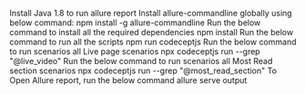Install Java 1.8 to run allure report
Install allure-commandline globally using below command:
    npm install -g allure-commandline
Run the below command to install all the required dependencies
    npm install
Run the below command to run all the scripts
    npm run codeceptjs
Run the below command to run scenarios all Live page scenarios
    npx codeceptjs run --grep "@live_video"
Run the below command to run scenarios all Most Read section scenarios
    npx codeceptjs run --grep "@most_read_section"
To Open Allure report, run the below command
    allure serve output